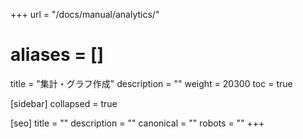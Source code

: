 +++
url = "/docs/manual/analytics/"
# aliases = []
title = "集計・グラフ作成"
description = ""
weight = 20300
toc = true

[sidebar]
collapsed = true

[seo]
title = ""
description = ""
canonical = ""
robots = ""
+++
